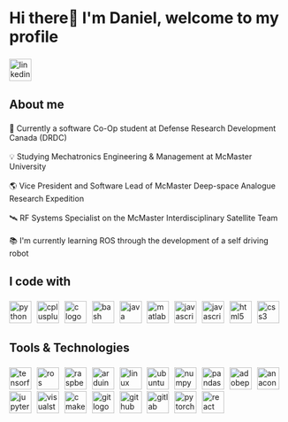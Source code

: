 <!DOCTYPE html>
<h1 align="left">Hi there👋 I'm Daniel, welcome to my profile</h1>

###

<div align="left">
  <a href="https://www.linkedin.com/in/daniel-ca-young/" target="_blank">
    <img src="https://img.shields.io/static/v1?message=LinkedIn&logo=linkedin&label=&color=0077B5&logoColor=white&labelColor=&style=flat" height="40" alt="linkedin logo"  />
  </a>
</div>

###

<h2 align="left">About me</h2>

###

<p align="left">🏦 Currently a software Co-Op student at Defense Research Development Canada (DRDC)<br><br>💡 Studying Mechatronics Engineering & Management at McMaster University<br><br>🌎 Vice President and Software Lead of McMaster Deep-space Analogue Research Expedition<br><br>🛰️ RF Systems Specialist on the McMaster Interdisciplinary Satellite Team<br><br>📚 I'm currently learning ROS through the development of a self driving robot</p>

###

<h2 align="left">I code with</h2>

###

<div align="left">
  <img src="https://img.shields.io/badge/Python-3776AB?logo=python&logoColor=white&style=for-the-badge" height="40" alt="python logo"  />
  <img width="2" />
  <img src="https://img.shields.io/badge/C++-00599C?logo=cplusplus&logoColor=white&style=for-the-badge" height="40" alt="cplusplus logo"  />
  <img width="2" />
  <img src="https://img.shields.io/badge/C-A8B9CC?logo=c&logoColor=black&style=for-the-badge" height="40" alt="c logo"  />
  <img width="2" />
  <img src="https://img.shields.io/badge/GNU Bash-4EAA25?logo=gnubash&logoColor=white&style=for-the-badge" height="40" alt="bash logo"  />
  
  <img width="2" />
  <img src="https://img.shields.io/badge/java-007396?style=for-the-badge&logo=java&logoColor=white" height = "40" alt="java logo"> 
  <img width="2" />
  <img src="https://img.shields.io/badge/matlab-EE4C2C?style=for-the-badge&logo=matlab&logoColor=White" height="40" alt="matlab logo"  />
  <img width="2" />
  <img src="https://img.shields.io/badge/assemblyscript-007AAC?logo=assemblyscript&logoColor=white&style=for-the-badge" height="40" alt="javascript logo"  />
  <img width="2" />
  <img src="https://img.shields.io/badge/JavaScript-F7DF1E?logo=javascript&logoColor=black&style=for-the-badge" height="40" alt="javascript logo"  />
  <img width="2" />
  <img src="https://img.shields.io/badge/HTML5-E34F26?logo=html5&logoColor=white&style=for-the-badge" height="40" alt="html5 logo"  />
  <img width="2" />
  <img src="https://img.shields.io/badge/CSS3-1572B6?logo=css3&logoColor=white&style=for-the-badge" height="40" alt="css3 logo"  />
  
  
</div>

###

<h2 align="left">Tools & Technologies</h2>

###

<div align="left">
  <img src="https://img.shields.io/badge/TensorFlow-FF6F00?logo=tensorflow&logoColor=black&style=for-the-badge" height="40" alt="tensorflow logo"  />
  <img width="2" />
  <img src="https://img.shields.io/badge/ROS-22314E?logo=ros&logoColor=white&style=for-the-badge" height="40" alt="ros logo"  />
  <img width="2" />
  <img src="https://img.shields.io/badge/Raspberry Pi-A22846?logo=raspberrypi&logoColor=white&style=for-the-badge" height="40" alt="raspberrypi logo"  />
  <img width="2" />
  <img src="https://img.shields.io/badge/Arduino-00979D?logo=arduino&logoColor=white&style=for-the-badge" height="40" alt="arduino logo"  />
  <img width="2" />
  <img src="https://img.shields.io/badge/Linux-FCC624?logo=linux&logoColor=black&style=for-the-badge" height="40" alt="linux logo"  />
  <img width="2" />
  <img src="https://img.shields.io/badge/Ubuntu-E95420?logo=ubuntu&logoColor=white&style=for-the-badge" height="40" alt="ubuntu logo"  />
  <img width="2" />
  <img src="https://img.shields.io/badge/NumPy-013243?logo=numpy&logoColor=white&style=for-the-badge" height="40" alt="numpy logo"  />
  <img width="2" />
  <img src="https://img.shields.io/badge/pandas-150458?logo=pandas&logoColor=white&style=for-the-badge" height="40" alt="pandas logo"  />
  <img width="2" />
  <img src="https://img.shields.io/badge/Adobe Photoshop-31A8FF?logo=adobephotoshop&logoColor=black&style=for-the-badge" height="40" alt="adobephotoshop logo"  />
  <img width="2" />
  <img src="https://img.shields.io/badge/Anaconda-44A833?logo=anaconda&logoColor=white&style=for-the-badge" height="40" alt="anaconda logo"  />
  <img width="2" />
  <img src="https://img.shields.io/badge/Jupyter-F37626?logo=jupyter&logoColor=black&style=for-the-badge" height="40" alt="jupyter logo"  />
  <img width="2" />
  <img src="https://img.shields.io/badge/Visual Studio-5C2D91?logo=visualstudio&logoColor=white&style=for-the-badge" height="40" alt="visualstudio logo"  />
  <img width="2" />
  <img src="https://img.shields.io/badge/CMake-064F8C?logo=cmake&logoColor=white&style=for-the-badge" height="40" alt="cmake logo"  />
  <img width="2" />
  <img src="https://img.shields.io/badge/Git-F05032?logo=git&logoColor=white&style=for-the-badge" height="40" alt="git logo"  />
  <img width="2" />
  <img src="https://img.shields.io/badge/GitHub-181717?logo=github&logoColor=white&style=for-the-badge" height="40" alt="github logo"  />
  <img width="2" />
  <img src="https://img.shields.io/badge/GitLab-FC6D26?logo=gitlab&logoColor=black&style=for-the-badge" height="40" alt="gitlab logo"  />
  <img width="2" />
  <img src="https://img.shields.io/badge/PyTorch-EE4C2C?logo=pytorch&logoColor=white&style=for-the-badge" height="40" alt="pytorch logo"  />
  <img width="2" />
  <img src="https://img.shields.io/badge/React-61DAFB?logo=react&logoColor=black&style=for-the-badge" height="40" alt="react logo"  />
</div>

###
